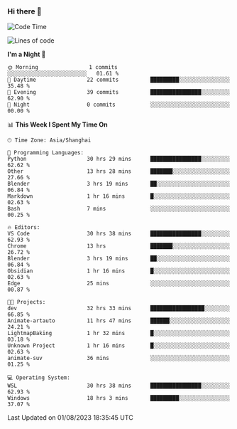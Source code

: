 ### Hi there 👋

<!--
**GwenKaplan/GwenKaplan** is a ✨ _special_ ✨ repository because its `README.md` (this file) appears on your GitHub profile.

Here are some ideas to get you started:

- 🔭 I’m currently working on ...
- 🌱 I’m currently learning ...
- 👯 I’m looking to collaborate on ...
- 🤔 I’m looking for help with ...
- 💬 Ask me about ...
- 📫 How to reach me: ...
- 😄 Pronouns: ...
- ⚡ Fun fact: ...
-->

<!--START_SECTION:waka-->
![Code Time](http://img.shields.io/badge/Code%20Time-301%20hrs%2054%20mins-blue)

![Lines of code](https://img.shields.io/badge/From%20Hello%20World%20I%27ve%20Written-105.0%20thousand%20lines%20of%20code-blue)

**I'm a Night 🦉** 

```text
🌞 Morning                1 commits           ░░░░░░░░░░░░░░░░░░░░░░░░░   01.61 % 
🌆 Daytime                22 commits          █████████░░░░░░░░░░░░░░░░   35.48 % 
🌃 Evening                39 commits          ████████████████░░░░░░░░░   62.90 % 
🌙 Night                  0 commits           ░░░░░░░░░░░░░░░░░░░░░░░░░   00.00 % 
```


📊 **This Week I Spent My Time On** 

```text
🕑︎ Time Zone: Asia/Shanghai

💬 Programming Languages: 
Python                   30 hrs 29 mins      ████████████████░░░░░░░░░   62.62 % 
Other                    13 hrs 28 mins      ███████░░░░░░░░░░░░░░░░░░   27.66 % 
Blender                  3 hrs 19 mins       ██░░░░░░░░░░░░░░░░░░░░░░░   06.84 % 
Markdown                 1 hr 16 mins        █░░░░░░░░░░░░░░░░░░░░░░░░   02.63 % 
Bash                     7 mins              ░░░░░░░░░░░░░░░░░░░░░░░░░   00.25 % 

🔥 Editors: 
VS Code                  30 hrs 38 mins      ████████████████░░░░░░░░░   62.93 % 
Chrome                   13 hrs              ███████░░░░░░░░░░░░░░░░░░   26.72 % 
Blender                  3 hrs 19 mins       ██░░░░░░░░░░░░░░░░░░░░░░░   06.84 % 
Obsidian                 1 hr 16 mins        █░░░░░░░░░░░░░░░░░░░░░░░░   02.63 % 
Edge                     25 mins             ░░░░░░░░░░░░░░░░░░░░░░░░░   00.87 % 

🐱‍💻 Projects: 
dev                      32 hrs 33 mins      █████████████████░░░░░░░░   66.85 % 
Animate-artauto          11 hrs 47 mins      ██████░░░░░░░░░░░░░░░░░░░   24.21 % 
LightmapBaking           1 hr 32 mins        █░░░░░░░░░░░░░░░░░░░░░░░░   03.18 % 
Unknown Project          1 hr 16 mins        █░░░░░░░░░░░░░░░░░░░░░░░░   02.63 % 
animate-suv              36 mins             ░░░░░░░░░░░░░░░░░░░░░░░░░   01.25 % 

💻 Operating System: 
WSL                      30 hrs 38 mins      ████████████████░░░░░░░░░   62.93 % 
Windows                  18 hrs 3 mins       █████████░░░░░░░░░░░░░░░░   37.07 % 
```


 Last Updated on 01/08/2023 18:35:45 UTC
<!--END_SECTION:waka-->
